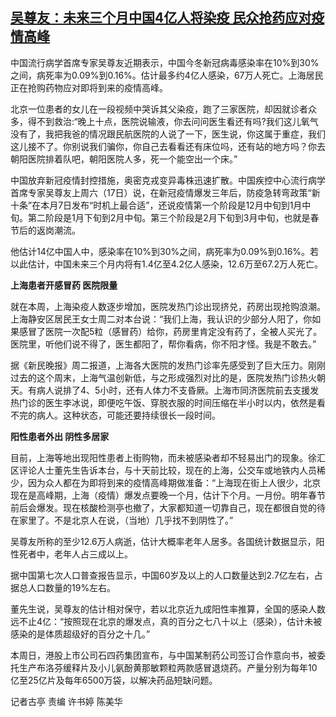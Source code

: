 <!--1671607782000-->
[吴尊友：未来三个月中国4亿人将染疫 民众抢药应对疫情高峰](https://www.rfa.org/mandarin/yataibaodao/huanjing/gt-12212022022911.html)
------

<p>中国流行病学首席专家吴尊友近期表示，中国今冬新冠病毒感染率在10%到30%之间，病死率为0.09%到0.16%。估计最多约4亿人感染，67万人死亡。上海居民正在抢购药物应对即将到来的疫情高峰。</p><p>北京一位患者的女儿在一段视频中哭诉其父染疫，跑了三家医院，却因就诊者众多，得不到救治:“晚上十点，医院说输液，你去问问医生看还有吗?我们这儿氧气没有了，我把我爸的情况跟民航医院的人说了一下，医生说，你这属于重症，我们这儿接不了。你别说我们骗你，你自己去看看还有床位吗，还有站的地方吗？你去朝阳医院排着队吧，朝阳医院人多，死一个能空出一个床。”</p><p>中国放弃新冠疫情封控措施，奥密克戎变异毒株迅速扩散。中国疾控中心流行病学首席专家吴尊友上周六（17日）说，在新冠疫情爆发三年后，防疫急转弯政策“新十条”在本月7日发布“时机上最合适”，还说疫情第一个阶段是12月中旬到1月中旬。第二阶段是1月下旬到2月中旬。第三个阶段是2月下旬到3月中旬，也就是春节后的返岗潮流。</p><p>他估计14亿中国人中，感染率在10%到30%之间，病死率为0.09%到0.16%。若以此估计，中国未来三个月内将有1.4亿至4.2亿人感染，12.6万至67.2万人死亡。</p><p><strong>上海患者开感冒药 医院限量</strong></p><p>就在本周，上海染疫人数逐步增加，医院发热门诊出现挤兑，药房出现抢购浪潮。上海静安区居民王女士周二对本台说：“我们上海，我认识的少部分人阳了，你如果感冒了医院一次配5粒（感冒药）给你，药房里肯定没有药了，全被人买光了。医院里，听他们说不得了，医生都阳了，帮你看病，你不阳才怪。我是不敢去。”</p><p>据《新民晚报》周二报道，上海各大医院的发热门诊率先感受到了巨大压力。刚刚过去的这个周末，上海气温创新低，与之形成强烈对比的是，医院发热门诊热火朝天。有病人说排了4、5小时，还有人体力不支昏厥。上海市同济医院前去支援发热门诊的医生李冰说，即便吃午饭、穿脱衣服的时间压缩在半小时以内，依然是看不完的病人。这种状态，可能还要持续很长一段时间。</p><p><strong>阳性患者外出 阴性多居家</strong></p><p>目前，上海等地出现阳性患者上街购物，而未被感染者却不轻易出门的现象。徐汇区评论人士董先生告诉本台，与十天前比较，现在的上海，公交车或地铁内人员稀少，因为众人都在为即将到来的疫情高峰期做准备：“上海现在街上人很少，北京现在是高峰期，上海（疫情）爆发点要晚一个月，估计下个月。一月份。明年春节前后会爆发。现在核酸检测亭也撤了，大家都知道一切靠自己，现在都很自觉的待在家里了。不是北京人在说，（当地）几乎找不到阴性了。”</p><p>吴尊友所称的至少12.6万人病逝，估计大概率老年人居多。各国统计数据显示，阳性死者中，老年人占三成以上。</p><p>据中国第七次人口普查报告显示，中国60岁及以上的人口数量达到2.7亿左右，占据总人口数量的19%左右。</p><p>董先生说，吴尊友的估计相对保守，若以北京近九成阳性率推算，全国的感染人数远不止4亿：“按照现在北京的爆发点，真的百分之七八十以上（感染），估计未被感染的是体质超级好的百分之十几。”</p><p>本周日，港股上市公司石四药集团宣布，与中国某制药公司签订合作意向书，被委托生产布洛芬缓释片及小儿氨酚黄那敏颗粒两款感冒退烧药。产量分别为每年10亿至25亿片及每年6500万袋，以解决药品短缺问题。</p><p></p><p>记者古亭 责编 许书婷 陈美华</p>
